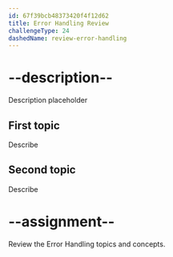 ```yaml
---
id: 67f39bcb48373420f4f12d62
title: Error Handling Review
challengeType: 24
dashedName: review-error-handling
---
```


# --description--

Description placeholder

## First topic

Describe

## Second topic

Describe

# --assignment--

Review the Error Handling topics and concepts.
